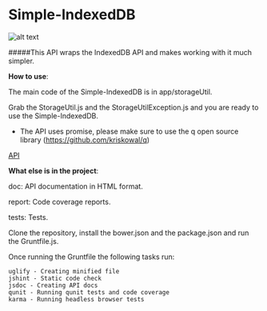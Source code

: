 Simple-IndexedDB
================

![alt text](https://github.com/SAP/Simple-IndexedDB/blob/master/indexedDBImage.jpg)

#####This API wraps the IndexedDB API and makes working with it much simpler.


__How to use__:

  The main code of the Simple-IndexedDB is in app/storageUtil.
  
  
  Grab the StorageUtil.js and the StorageUtilException.js and you are ready to use the Simple-IndexedDB.
  
  
  * The API uses promise, please make sure to use the q open source library (https://github.com/kriskowal/q)
  
  
  [API](http://htmlpreview.github.io/?https://github.com/SAP/Simple-IndexedDB/blob/master/doc/index.html)

__What else is in the project__:

  doc: API documentation in HTML format.
  
  
  report: Code coverage reports.
  
  
  tests: Tests.

  Clone the repository, install the bower.json and the package.json and run the Gruntfile.js.
  
  
  Once running the Gruntfile the following tasks run:
  
  
    uglify - Creating minified file
    jshint - Static code check
    jsdoc - Creating API docs
    qunit - Running qunit tests and code coverage
    karma - Running headless browser tests
  
